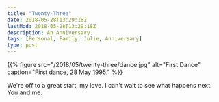 ```yaml
---
title: "Twenty-Three"
date: 2018-05-28T13:29:18Z
lastMod: 2018-05-28T13:29:18Z
description: An Anniversary.
tags: [Personal, Family, Julie, Anniversary]
type: post
---
```


{{% figure
   src="/2018/05/twenty-three/dance.jpg"
   alt="First Dance"
   caption="First dance, 28 May 1995."
%}}

We're off to a great start, my love. I can't wait to see what happens next.
You and me.
